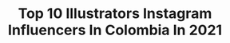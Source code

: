 ---
title: Top 10 Illustrators Instagram Influencers In Colombia In 2021
description: >-
  Find top illustrators Instagram influencers in Colombia in 2021. Most popular hashtags: #illustration #illustrationartists #digitalillustration #procreate.
platform: Instagram
hits: 23
text_top: Analyze the top-rated Instagram profiles on inBeat.
text_bottom: Our search engine aggregates 23 Instagram influencers like this in Colombia for you to collaborate.
profiles:
  - username: "dd.rm"
    fullname: >-
      Daniela Rodríguez
    bio: >-
      ✨@illustrator.ddrm ✨Mi marca @sebastiano.shop ✨Tiktok : dd.rm7 Canal de YouTube ⬇️⬇️ #fashionstyle Modelo/ influencer/diseñadora
    location: "Colombia"
    followers: 20911
    engagement: 482
    commentsToLikes: 0.034983
    id: ck9has8yzdw4r0j78jiu8f2rf
    verified: false
    hashtags: "#makeup, #photooftheday, #maquillaje, #gamergirl"
  - username: "catalinaestrada"
    fullname: >-
      Catalina Estrada
    bio: >-
      💥Illustrator & Pattern Designer. 💥NO DM for business inquieries, please email info@catalinaestrada.com 💥More about me👇🏻
    location: "Colombia"
    followers: 44526
    engagement: 143
    commentsToLikes: 0.069854
    id: ck55osd2m90yj0i11c7kqter5
    verified: false
    hashtags: "#minga2020, #maryoliver, #diadelanin, #laminganoesviolencia"
  - username: "alterlier"
    fullname: >-
      Carolina Rodríguez Fuenmayor
    bio: >-
      Radical Dreamer 🦄 Freelance Illustrator 🌈 Commissions: alterlier@gmail.com Represented by @weareillustrationx Bogotá, Colombia
    location: "Colombia"
    followers: 34835
    engagement: 709
    commentsToLikes: 0.009925
    id: ck135n6cj28u20i1981gy3lmg
    verified: false
    hashtags: "#artwork, #ilustracion, #quarantine, #poster"
  - username: "melissa.castrillon"
    fullname: >-
      𝘔𝘦𝘭𝘪𝘴𝘴𝘢 𝘊𝘢𝘴𝘵𝘳𝘪𝘭𝘭𝘰𝘯
    bio: >-
      English/Colombian Illustrator. Cambridge, U.K Represented by @pickledink ✨ Shop is still open 🌿
    location: "Colombia"
    followers: 40630
    engagement: 263
    commentsToLikes: 0.017317
    id: ck13bzpflxxtp0i19xer3tcpj
    verified: false
    hashtags: "#bookcoverdesign, #picturebook, #mightymin, #childrensbooks"
  - username: "alejandromesa"
    fullname: >-
      Alejandro Mesa
    bio: >-
      Colombian freelance Illustrator & character designer, based in Bogotá ✉️ alejandromesa@outlook.com Represented by: ✨@astoundusagency⚡️
    location: "Colombia"
    followers: 6255
    engagement: 700
    commentsToLikes: 0.029108
    id: ck5zqlexrutfl0i14zbtic4g4
    verified: false
    hashtags: "#childrenillustration, #revistacucu, #childrensillustration, #illustration"
  - username: "lauradieze"
    fullname: >-
      Laura Díez Estrada 🌞
    bio: >-
      Freelance illustrator + Graphic Designer Compra mis productos en @kindlife_shop Medellín | Colombia ♡ Let's work together 💌 lauradieze@gmail.com
    location: "Colombia"
    followers: 14762
    engagement: 561
    commentsToLikes: 0.012116
    id: ck138uz31i5os0i1946zr0lxv
    verified: false
    hashtags: "#illustree, #girly, #womenillustrators, #doodle"
  - username: "ginapaola"
    fullname: >-
      Gina Barranco🔮
    bio: >-
      🌴🇩🇴Caribbean graphic designer / illustrator ⚡️ @losplebeyos 👩🏽‍🔬 @barrancooo 🐶 @mygoldenlupita 🎟 #elbadbitchclub 🍧 #pantoneG
    location: "Colombia"
    followers: 12579
    engagement: 881
    commentsToLikes: 0.052097
    id: ck5qbsdbxn6c60i11duhnjvfp
    verified: false
    hashtags: "#sevan, #thepirategraphic, #jojorabbit, #movieillustration"
  - username: "amandaportillo"
    fullname: >-
      Amanda Portillo
    bio: >-
      Illustrator Co-founder & designer @as.if_clothing portillo.maroto@gmail.com
    location: "Colombia"
    followers: 7397
    engagement: 588
    commentsToLikes: 0.048308
    id: ck6u9sbk1zcve0j71p0xpmp0z
    verified: false
    hashtags: "#escoteworld, #mariaescote, #amandaportillo, #tbt"
  - username: "artichoke_kid"
    fullname: >-
      Lorena Alvarez Gómez
    bio: >-
      Comic artist and Illustrator Bogotá, Colombia
    location: "Colombia"
    followers: 23177
    engagement: 683
    commentsToLikes: 0.010213
    id: ck15t7dzsgoxa0i19v4c9oeyg
    verified: false
    hashtags: "#diainternacionaldelamujer, #womansday, #8m2020, #soylibre"
  - username: "maria.jose.guzman"
    fullname: >-
      Illustration 🌻
    bio: >-
      Freelance illustrator COMISSIONS ARE OPEN ✨ ✉️ mariajoseguzman.art@gmail.com
    location: "Colombia"
    followers: 7830
    engagement: 554
    commentsToLikes: 0.120523
    id: ckaoroy5bo6hp0i786cnxw9zt
    verified: false
    hashtags: "#editorialillustration, #illustrationhowl, #femaleillustrator, #illustrationoftheday"
---